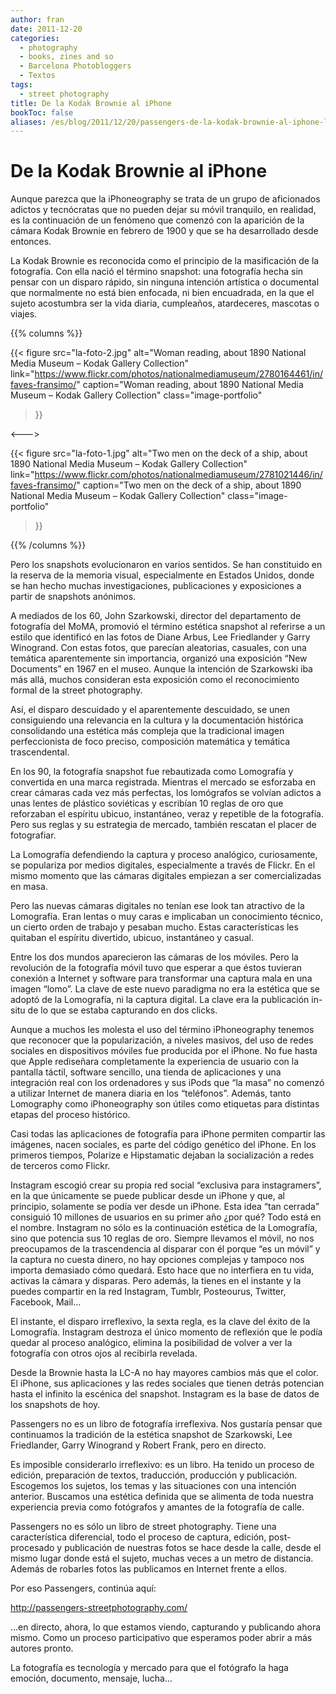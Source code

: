 ```yaml
---
author: fran
date: 2011-12-20
categories:
  - photography
  - books, zines and so
  - Barcelona Photobloggers
  - Textos
tags: 
  - street photography
title: De la Kodak Brownie al iPhone
bookToc: false
aliases: /es/blog/2011/12/20/passengers-de-la-kodak-brownie-al-iphone-libro/
---
```


# De la Kodak Brownie al iPhone

Aunque parezca que la iPhoneography se trata de un grupo de aficionados adictos y tecnócratas que no pueden dejar su
móvil tranquilo, en realidad, es la continuación de un fenómeno que comenzó con la aparición de la cámara Kodak Brownie
en febrero de 1900 y que se ha desarrollado desde entonces.

La Kodak Brownie es reconocida como el principio de la masificación de la fotografía. Con ella nació el término
snapshot: una fotografía hecha sin pensar con un disparo rápido, sin ninguna intención artística o documental que
normalmente no está bien enfocada, ni bien encuadrada, en la que el sujeto acostumbra ser la vida diaria, cumpleaños,
atardeceres, mascotas o viajes.

{{% columns %}}

{{< figure
  src="la-foto-2.jpg"
  alt="Woman reading, about 1890 National Media Museum – Kodak Gallery Collection"
  link="https://www.flickr.com/photos/nationalmediamuseum/2780164461/in/faves-fransimo/"
  caption="Woman reading, about 1890 National Media Museum – Kodak Gallery Collection"
  class="image-portfolio"
>}}
>

<--->

{{< figure
  src="la-foto-1.jpg"
  alt="Two men on the deck of a ship, about 1890 National Media Museum – Kodak Gallery Collection"
  link="https://www.flickr.com/photos/nationalmediamuseum/2781021446/in/faves-fransimo/"
  caption="Two men on the deck of a ship, about 1890 National Media Museum – Kodak Gallery Collection"
  class="image-portfolio"
>}}

{{% /columns %}}

Pero los snapshots evolucionaron en varios sentidos. Se han constituido en la reserva de la memoria visual,
especialmente en Estados Unidos, donde se han hecho muchas investigaciones, publicaciones y exposiciones a partir de
snapshots anónimos.

A mediados de los 60, John Szarkowski, director del departamento de fotografía del MoMA, promovió el término estética
snapshot al referirse a un estilo que identificó en las fotos de Diane Arbus, Lee Friedlander y Garry Winogrand. Con
estas fotos, que parecían aleatorias, casuales, con una temática aparentemente sin importancia, organizó una exposición
“New Documents” en 1967 en el museo. Aunque la intención de Szarkowski iba más allá, muchos consideran esta exposición
como el reconocimiento formal de la street photography.

Así, el disparo descuidado y el aparentemente descuidado, se unen consiguiendo una relevancia en la cultura y la
documentación histórica consolidando una estética más compleja que la tradicional imagen perfeccionista de foco preciso,
composición matemática y temática trascendental.

En los 90, la fotografía snapshot fue rebautizada como Lomografía y convertida en una marca registrada. Mientras el
mercado se esforzaba en crear cámaras cada vez más perfectas, los lomógrafos se volvían adictos a unas lentes de
plástico soviéticas y escribían 10 reglas de oro que reforzaban el espíritu ubicuo, instantáneo, veraz y repetible de la
fotografía. Pero sus reglas y su estrategia de mercado, también rescatan el placer de fotografiar.

La Lomografía defendiendo la captura y proceso analógico, curiosamente, se populariza por medios digitales,
especialmente a través de Flickr. En el mismo momento que las cámaras digitales empiezan a ser comercializadas en masa.

Pero las nuevas cámaras digitales no tenían ese look tan atractivo de la Lomografía. Eran lentas o muy caras e
implicaban un conocimiento técnico, un cierto orden de trabajo y pesaban mucho. Estas características les quitaban el
espíritu divertido, ubicuo, instantáneo y casual.

Entre los dos mundos aparecieron las cámaras de los móviles. Pero la revolución de la fotografía móvil tuvo que esperar
a que éstos tuvieran conexión a Internet y software para transformar una captura mala en una imagen “lomo”. La clave de
este nuevo paradigma no era la estética que se adoptó de la Lomografía, ni la captura digital. La clave era la
publicación in-situ de lo que se estaba capturando en dos clicks.

Aunque a muchos les molesta el uso del término iPhoneography tenemos que reconocer que la popularización, a niveles
masivos, del uso de redes sociales en dispositivos móviles fue producida por el iPhone. No fue hasta que Apple
rediseñara completamente la experiencia de usuario con la pantalla táctil, software sencillo, una tienda de aplicaciones
y una integración real con los ordenadores y sus iPods que “la masa” no comenzó a utilizar Internet de manera diaria en
los “teléfonos”. Además, tanto Lomography como iPhoneography son útiles como etiquetas para distintas etapas del proceso
histórico.

Casi todas las aplicaciones de fotografía para iPhone permiten compartir las imágenes, nacen sociales, es parte del
código genético del iPhone. En los primeros tiempos, Polarize e Hipstamatic dejaban la socialización a redes de terceros
como Flickr.

Instagram escogió crear su propia red social “exclusiva para instagramers”, en la que únicamente se puede publicar desde
un iPhone y que, al principio, solamente se podía ver desde un iPhone. Esta idea “tan cerrada” consiguió 10 millones de
usuarios en su primer año ¿por qué? Todo está en el nombre. Instagram no sólo es la continuación estética de la
Lomografía, sino que potencia sus 10 reglas de oro. Siempre llevamos el móvil, no nos preocupamos de la trascendencia al
disparar con él porque “es un móvil” y la captura no cuesta dinero, no hay opciones complejas y tampoco nos importa
demasiado cómo quedará. Esto hace que no interfiera en tu vida, activas la cámara y disparas. Pero además, la tienes en
el instante y la puedes compartir en la red Instagram, Tumblr, Posteourus, Twitter, Facebook, Mail…

El instante, el disparo irreflexivo, la sexta regla, es la clave del éxito de la Lomografía. Instagram destroza el único
momento de reflexión que le podía quedar al proceso analógico, elimina la posibilidad de volver a ver la fotografía con
otros ojos al recibirla revelada.

Desde la Brownie hasta la LC-A no hay mayores cambios más que el color. El iPhone, sus aplicaciones y las redes sociales
que tienen detrás potencian hasta el infinito la escénica del snapshot. Instagram es la base de datos de los snapshots
de hoy.

Passengers no es un libro de fotografía irreflexiva. Nos gustaría pensar que continuamos la tradición de la estética
snapshot de Szarkowski, Lee Friedlander, Garry Winogrand y Robert Frank, pero en directo.

Es imposible considerarlo irreflexivo: es un libro. Ha tenido un proceso de edición, preparación de textos, traducción,
producción y publicación. Escogemos los sujetos, los temas y las situaciones con una intención anterior. Buscamos una
estética definida que se alimenta de toda nuestra experiencia previa como fotógrafos y amantes de la fotografía de
calle.

Passengers no es sólo un libro de street photography. Tiene una característica diferencial, todo el proceso de captura,
edición, post-procesado y publicación de nuestras fotos se hace desde la calle, desde el mismo lugar donde está el
sujeto, muchas veces a un metro de distancia. Además de robarles fotos las publicamos en Internet frente a ellos.

Por eso Passengers, continúa aquí:

http://passengers-streetphotography.com/

...en directo, ahora, lo que estamos viendo, capturando y publicando ahora mismo. Como un proceso participativo que
esperamos poder abrir a más autores pronto.

La fotografía es tecnología y mercado para que el fotógrafo la
haga emoción, documento, mensaje, lucha…